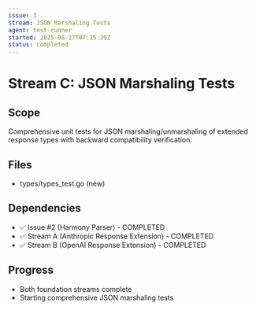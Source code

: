 ```yaml
---
issue: 3
stream: JSON Marshaling Tests
agent: test-runner
started: 2025-08-27T07:15:39Z
status: completed
---
```


# Stream C: JSON Marshaling Tests

## Scope
Comprehensive unit tests for JSON marshaling/unmarshaling of extended response types with backward compatibility verification.

## Files
- types/types_test.go (new)

## Dependencies
- ✅ Issue #2 (Harmony Parser) - COMPLETED
- ✅ Stream A (Anthropic Response Extension) - COMPLETED  
- ✅ Stream B (OpenAI Response Extension) - COMPLETED

## Progress
- Both foundation streams complete
- Starting comprehensive JSON marshaling tests